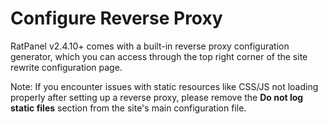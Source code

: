 # Configure Reverse Proxy

RatPanel v2.4.10+ comes with a built-in reverse proxy configuration generator, which you can access through the top
right corner of the site rewrite configuration page.

Note: If you encounter issues with static resources like CSS/JS not loading properly after setting up a reverse proxy,
please remove the **Do not log static files** section from the site's main configuration file.
